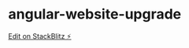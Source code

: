 # angular-website-upgrade

[Edit on StackBlitz ⚡️](https://stackblitz.com/edit/angular-website-upgrade)
